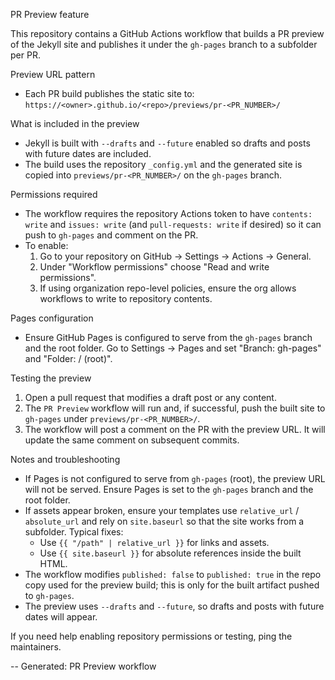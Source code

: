 PR Preview feature

This repository contains a GitHub Actions workflow that builds a PR preview of the Jekyll site and publishes it under the `gh-pages` branch to a subfolder per PR.

Preview URL pattern

- Each PR build publishes the static site to:
  `https://<owner>.github.io/<repo>/previews/pr-<PR_NUMBER>/`

What is included in the preview

- Jekyll is built with `--drafts` and `--future` enabled so drafts and posts with future dates are included.
- The build uses the repository `_config.yml` and the generated site is copied into `previews/pr-<PR_NUMBER>/` on the `gh-pages` branch.

Permissions required

- The workflow requires the repository Actions token to have `contents: write` and `issues: write` (and `pull-requests: write` if desired) so it can push to `gh-pages` and comment on the PR.
- To enable:
  1. Go to your repository on GitHub -> Settings -> Actions -> General.
  2. Under "Workflow permissions" choose "Read and write permissions".
  3. If using organization repo-level policies, ensure the org allows workflows to write to repository contents.

Pages configuration

- Ensure GitHub Pages is configured to serve from the `gh-pages` branch and the root folder. Go to Settings -> Pages and set "Branch: gh-pages" and "Folder: / (root)".


Testing the preview

1. Open a pull request that modifies a draft post or any content.
2. The `PR Preview` workflow will run and, if successful, push the built site to `gh-pages` under `previews/pr-<PR_NUMBER>/`.
3. The workflow will post a comment on the PR with the preview URL. It will update the same comment on subsequent commits.

Notes and troubleshooting

- If Pages is not configured to serve from `gh-pages` (root), the preview URL will not be served. Ensure Pages is set to the `gh-pages` branch and the root folder.
- If assets appear broken, ensure your templates use `relative_url` / `absolute_url` and rely on `site.baseurl` so that the site works from a subfolder. Typical fixes:
  - Use `{{ "/path" | relative_url }}` for links and assets.
  - Use `{{ site.baseurl }}` for absolute references inside the built HTML.
- The workflow modifies `published: false` to `published: true` in the repo copy used for the preview build; this is only for the built artifact pushed to `gh-pages`.
- The preview uses `--drafts` and `--future`, so drafts and posts with future dates will appear.

If you need help enabling repository permissions or testing, ping the maintainers.

--
Generated: PR Preview workflow